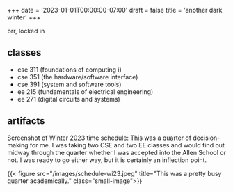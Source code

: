 +++
date = '2023-01-01T00:00:00-07:00'
draft = false
title = 'another dark winter'
+++

brr, locked in

<!--more-->

## classes

- cse 311 (foundations of computing i)
- cse 351 (the hardware/software interface)
- cse 391 (system and software tools)
- ee 215 (fundamentals of electrical engineering)
- ee 271 (digital circuits and systems)

## artifacts

Screenshot of Winter 2023 time schedule: This was a quarter of decision-making
for me. I was taking two CSE and two EE classes and would find out midway
through the quarter whether I was accepted into the Allen School or not. I was
ready to go either way, but it is certainly an inflection point.

{{< figure src="/images/schedule-wi23.jpeg"
    title="This was a pretty busy quarter academically." class="small-image">}}
